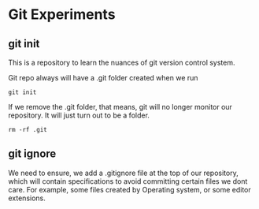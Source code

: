 # Git Experiments

## git init

This is a repository to learn the nuances of git version control system.

Git repo always will have a .git folder created when we run

```
git init

```

If we remove the .git folder, that means, git will no longer monitor our repository. It will just turn out to be a folder.

```
rm -rf .git
```

## git ignore

We need to ensure, we add a .gitignore file at the top of our repository, which will contain specifications to avoid committing certain files we dont care. For example, some files created by Operating system, or some editor extensions.
